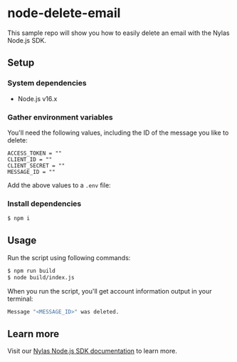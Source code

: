 # node-delete-email

This sample repo will show you how to easily delete an email with the Nylas Node.js SDK.

## Setup

### System dependencies

- Node.js v16.x

### Gather environment variables

You'll need the following values, including the ID of the message you like to delete:

```text
ACCESS_TOKEN = ""
CLIENT_ID = ""
CLIENT_SECRET = ""
MESSAGE_ID = ""
```

Add the above values to a `.env` file:

### Install dependencies

```bash
$ npm i
```

## Usage

Run the script using following commands:

```bash
$ npm run build
$ node build/index.js
```

When you run the script, you'll get account information output in your terminal:

```bash
Message "<MESSAGE_ID>" was deleted.
```

## Learn more

Visit our [Nylas Node.js SDK documentation](https://developer.nylas.com/docs/developer-tools/sdk/node-sdk/) to learn more.